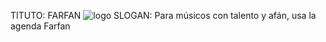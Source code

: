 TITUTO: FARFAN
![logo](https://github.com/user-attachments/assets/e3ee35c7-6937-47f1-9d3c-7b3e42d4a8d6)
SLOGAN: Para músicos con talento y afán, usa la agenda Farfan
